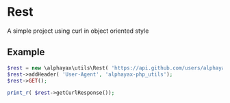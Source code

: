 
# Rest

A simple project using curl in object oriented style

## Example

```php
$rest = new \alphayax\utils\Rest( 'https://api.github.com/users/alphayax/repos');
$rest->addHeader( 'User-Agent', 'alphayax-php_utils');
$rest->GET();

print_r( $rest->getCurlResponse());
```
